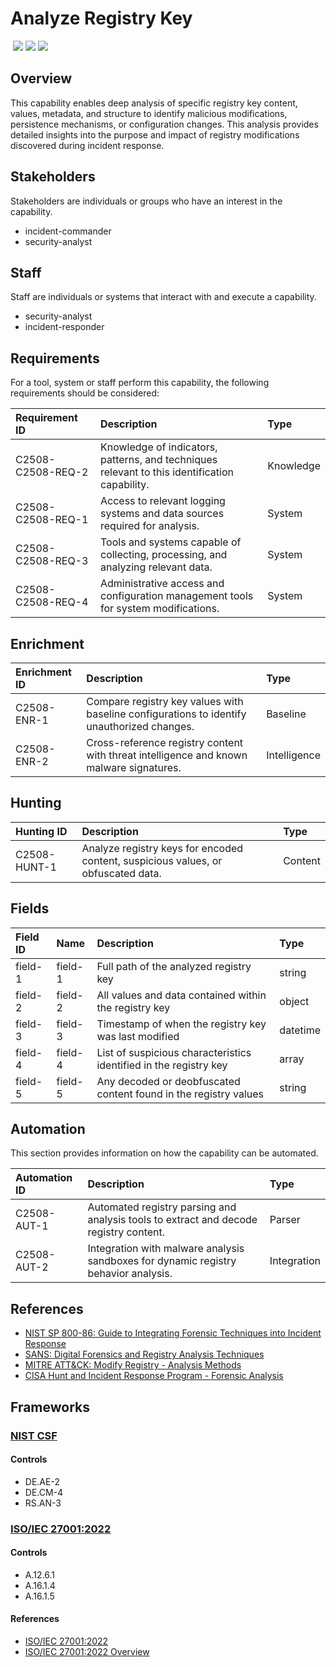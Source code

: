 # Analyze Registry Key
&nbsp;![](https://img.shields.io/badge/ID-C2508-blue)&nbsp;![](https://img.shields.io/badge/Phase-Identification_%28P0002%29-blue)&nbsp;![](https://img.shields.io/badge/Category-Configuration-blue)
## Overview
This capability enables deep analysis of specific registry key content, values, metadata, and structure to identify malicious modifications, persistence mechanisms, or configuration changes. This analysis provides detailed insights into the purpose and impact of registry modifications discovered during incident response.

## Stakeholders
Stakeholders are individuals or groups who have an interest in the capability.

- incident-commander
- security-analyst

## Staff
Staff are individuals or systems that interact with and execute a capability.

- security-analyst
- incident-responder

## Requirements
For a tool, system or staff perform this capability, the following requirements should be considered:

| Requirement ID | Description | Type |
| :--- | :--- | :--- |
| C2508-C2508-REQ-2 | Knowledge of indicators, patterns, and techniques relevant to this identification capability. | Knowledge|
| C2508-C2508-REQ-1 | Access to relevant logging systems and data sources required for analysis. | System|
| C2508-C2508-REQ-3 | Tools and systems capable of collecting, processing, and analyzing relevant data. | System|
| C2508-C2508-REQ-4 | Administrative access and configuration management tools for system modifications. | System|

## Enrichment
| Enrichment ID | Description | Type |
| :--- | :--- | :--- |
| C2508-ENR-1 | Compare registry key values with baseline configurations to identify unauthorized changes. | Baseline |
| C2508-ENR-2 | Cross-reference registry content with threat intelligence and known malware signatures. | Intelligence |

## Hunting
| Hunting ID | Description | Type |
| :--- | :--- | :--- |
| C2508-HUNT-1 | Analyze registry keys for encoded content, suspicious values, or obfuscated data. | Content |

## Fields
| Field ID | Name | Description | Type |
| :--- | :--- | :--- | :--- |
| field-1 | field-1 | Full path of the analyzed registry key | string |
| field-2 | field-2 | All values and data contained within the registry key | object |
| field-3 | field-3 | Timestamp of when the registry key was last modified | datetime |
| field-4 | field-4 | List of suspicious characteristics identified in the registry key | array |
| field-5 | field-5 | Any decoded or deobfuscated content found in the registry values | string |

## Automation
This section provides information on how the capability can be automated.

| Automation ID | Description | Type |
| :--- | :--- | :--- |
| C2508-AUT-1 | Automated registry parsing and analysis tools to extract and decode registry content. | Parser |
| C2508-AUT-2 | Integration with malware analysis sandboxes for dynamic registry behavior analysis. | Integration |

## References

- [NIST SP 800-86: Guide to Integrating Forensic Techniques into Incident Response](https://csrc.nist.gov/publications/detail/sp/800-86/final)
- [SANS: Digital Forensics and Registry Analysis Techniques](https://www.sans.org/white-papers/33947/)
- [MITRE ATT&CK: Modify Registry - Analysis Methods](https://attack.mitre.org/techniques/T1112/)
- [CISA Hunt and Incident Response Program - Forensic Analysis](https://www.cisa.gov/sites/default/files/publications/CISA_Hunt_and_Incident_Response_Program.pdf)
## Frameworks
### [NIST CSF](../frameworks/F0003.md)

#### Controls

- DE.AE-2 
- DE.CM-4 
- RS.AN-3 

### [ISO/IEC 27001:2022](../frameworks/F0002.md)

#### Controls

- A.12.6.1 
- A.16.1.4 
- A.16.1.5 

#### References

- [ISO/IEC 27001:2022](https://www.iso.org/standard/82875.html)
- [ISO/IEC 27001:2022 Overview](https://www.iso.org/isoiec-27001-information-security.html)